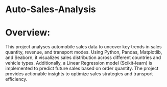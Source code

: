 # Auto-Sales-Analysis
# Overview:
This project analyses automobile sales data to uncover key trends in sales quantity, revenue, and transport modes. Using Python, Pandas, Matplotlib, and Seaborn, it visualizes sales distribution across different countries and vehicle types. Additionally, a Linear Regression model (Scikit-learn) is implemented to predict future sales based on order quantity. The project provides actionable insights to optimize sales strategies and transport efficiency.
